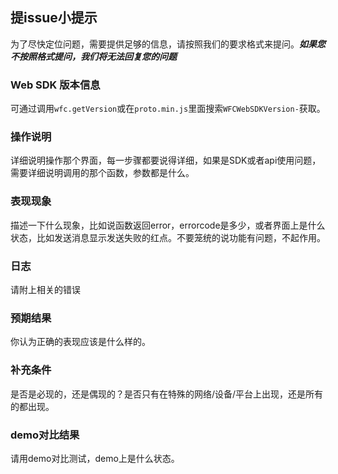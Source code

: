 ## 提issue小提示
为了尽快定位问题，需要提供足够的信息，请按照我们的要求格式来提问。***如果您不按照格式提问，我们将无法回复您的问题***

### Web SDK 版本信息
可通过调用```wfc.getVersion```或在```proto.min.js```里面搜索```WFCWebSDKVersion-```获取。

### 操作说明
详细说明操作那个界面，每一步骤都要说得详细，如果是SDK或者api使用问题，需要详细说明调用的那个函数，参数都是什么。

### 表现现象
描述一下什么现象，比如说函数返回error，errorcode是多少，或者界面上是什么状态，比如发送消息显示发送失败的红点。不要笼统的说功能有问题，不起作用。

### 日志
请附上相关的错误

### 预期结果
你认为正确的表现应该是什么样的。

### 补充条件
是否是必现的，还是偶现的？是否只有在特殊的网络/设备/平台上出现，还是所有的都出现。

### demo对比结果
请用demo对比测试，demo上是什么状态。
